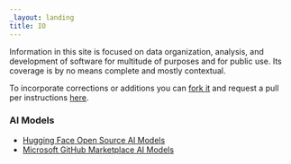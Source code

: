 ```yaml
---
_layout: landing
title: IO
---
```


Information in this site is focused on data organization, analysis, and development of software for multitude of purposes and for public use.  Its coverage is by no means complete and mostly contextual.  

To incorporate corrections or additions you can <a href="https://docs.github.com/en/pull-requests/collaborating-with-pull-requests/working-with-forks/fork-a-repo" target="window">fork it</a> and request a pull per instructions <a href="https://docs.github.com/en/pull-requests/collaborating-with-pull-requests/working-with-forks/fork-a-repo" target="window">here</a>.

### AI Models

- <a href="https://huggingface.co/models" target="window">Hugging Face Open Source AI Models</a>
- <a href="https://github.com/marketplace?type=models" target="window">Microsoft GitHub Marketplace AI Models</a>